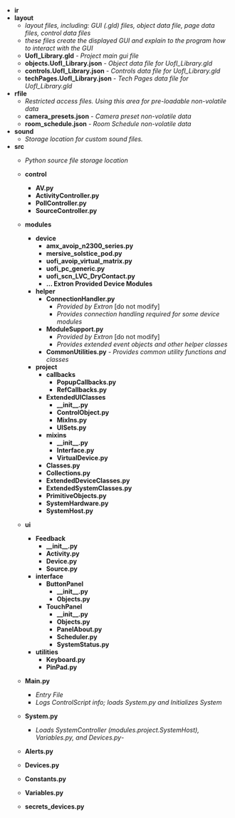 - __ir__
- __layout__
  - _layout files, including: GUI (.gld) files, object data file, page data files, control data files_
  - _these files create the displayed GUI and explain to the program how to interact with the GUI_
  - __UofI_Library.gld__ - _Project main gui file_
  - __objects.UofI_Library.json__ - _Object data file for UofI\_Library.gld_
  - __controls.UofI_Library.json__ - _Controls data file for UofI\_Library.gld_
  - __techPages.UofI_Library.json__ - _Tech Pages data file for UofI\_Library.gld_
- __rfile__
  - _Restricted access files. Using this area for pre-loadable non-volatile data_
  - __camera_presets.json__ - _Camera preset non-volatile data_
  - __room_schedule.json__ - _Room Schedule non-volatile data_
- __sound__
  - _Storage location for custom sound files._
- __src__
  - _Python source file storage location_
  - __control__
    
    - __AV.py__
    - __ActivityController.py__
    - __PollController.py__
    - __SourceController.py__
  - __modules__
    - __device__
      - __amx_avoip_n2300_series.py__
      - __mersive_solstice_pod.py__
      - __uofi_avoip_virtual_matrix.py__
      - __uofi_pc_generic.py__
      - __uofi_scn_LVC_DryContact.py__
      - __… Extron Provided Device Modules__
    - __helper__
      - __ConnectionHandler.py__
        - _Provided by Extron_ [do not modify]
        - _Provides connection handling required for some device modules_
      - __ModuleSupport.py__
        - _Provided by Extron_ [do not modify]
        - _Provides extended event objects and other helper classes_
      - __CommonUtilities.py__ - _Provides common utility functions and classes_
    - __project__
      - __callbacks__
        - __PopupCallbacks.py__
        - __RefCallbacks.py__
      - __ExtendedUIClasses__
        - __\_\_init\_\_.py__
        - __ControlObject.py__
        - __MixIns.py__
        - __UISets.py__
      - __mixins__
        - __\_\_init\_\_.py__
        - __Interface.py__
        - __VirtualDevice.py__
      - __Classes.py__
      - __Collections.py__
      - __ExtendedDeviceClasses.py__
      - __ExtendedSystemClasses.py__
      - __PrimitiveObjects.py__
      - __SystemHardware.py__
      - __SystemHost.py__
  - __ui__
    - __Feedback__
      - __\_\_init\_\_.py__
      - __Activity.py__
      - __Device.py__
      - __Source.py__
    - __interface__
      - __ButtonPanel__
        - __\_\_init\_\_.py__
        - __Objects.py__
      - __TouchPanel__
        - __\_\_init\_\_.py__
        - __Objects.py__
        - __PanelAbout.py__
        - __Scheduler.py__
        - __SystemStatus.py__
    - __utilities__
      - __Keyboard.py__
      - __PinPad.py__
  - __Main.py__
    - _Entry File_
    - _Logs ControlScript info; loads System.py and Initializes System_
  - __System.py__
    - _Loads SystemController (modules.project.SystemHost), Variables.py, and Devices.py_-
  - __Alerts.py__
  - __Devices.py__
  - __Constants.py__
  - __Variables.py__
  - __secrets\_devices.py__
